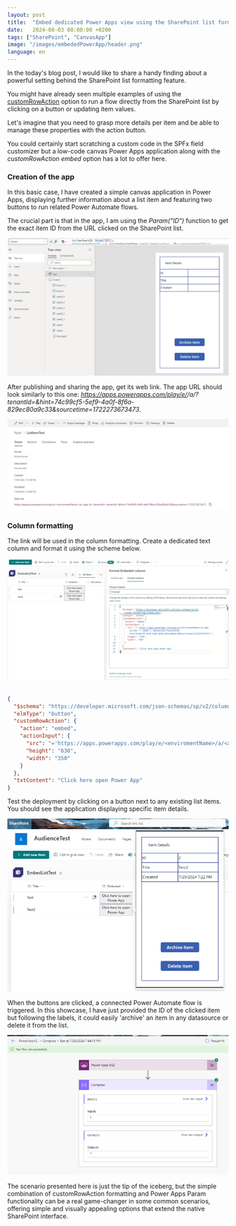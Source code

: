 ```yaml
---
layout: post
title:  "Embed dedicated Power Apps view using the SharePoint list formatting"
date:   2024-08-03 00:00:00 +0200
tags: ["SharePoint", "CanvasApp"]
image: "/images/embededPowerApp/header.png"
language: en
---
```


In the today's blog post, I would like to share a handy finding about a powerful setting behind the SharePoint list formatting feature.

You might have already seen multiple examples of using the [customRowAction](https://learn.microsoft.com/en-us/sharepoint/dev/declarative-customization/formatting-syntax-reference#customrowaction) option to run a flow directly from the SharePoint list by clicking on a button or updating item values. 

Let's imagine that you need to grasp more details per item and be able to manage these properties with the action button. 

You could certainly start scratching a custom code in the SPFx field customizer but a low-code canvas Power Apps application along with the *customRowAction embed* option has a lot to offer here.

### Creation of the app

In this basic case, I have created a simple canvas application in Power Apps, displaying further information about a list item and featuring two buttons to run related Power Automate flows.

The crucial part is that in the app, I am using the *Param("ID")* function to get the exact item ID from the URL clicked on the SharePoint list.

![Simple Power App](/images/embededPowerApp/simplePowerApp.png)

After publishing and sharing the app, get its web link. The app URL should look similarly to this one: *https://apps.powerapps.com/play/e/<enviromentName>/a/<app id>?tenantId=<tenantId>&hint=74c99cf5-5ef9-4a0f-8f6a-829ec80a9c33&sourcetime=1722273673473*.

![app URL](/images/embededPowerApp/createdAppLink.png)


### Column formatting

The link will be used in the column formatting. Create a dedicated text column and format it using the scheme below.

![columnFormatting](/images/embededPowerApp/columnformatting.png)

``` json

{
  "$schema": "https://developer.microsoft.com/json-schemas/sp/v2/column-formatting.schema.json",
  "elmType": "button",
  "customRowAction": {
    "action": "embed",
    "actionInput": {
      "src": "='https://apps.powerapps.com/play/e/<enviromentName>/a/<app id>?ID=' + [$ID] + '&tenantId=<tenantId>&hint=74c99cf5-5ef9-4a0f-8f6a-829ec80a9c33&sourcetime=1722273673473'",
      "height": "630",
      "width": "350"
    }
  },
  "txtContent": "Click here open Power App"
}

```

Test the deployment by clicking on a button next to any existing list items. You should see the application displaying specific item details.

![Power App Opened](/images/embededPowerApp/openPowerApp.png)


When the buttons are clicked, a connected Power Automate flow is triggered. In this showcase, I have just provided the ID of the clicked item but following the labels, it could easily 'archive' an item in any datasource or delete it from the list.

![PowerAutomate](/images/embededPowerApp//flowResult.png)


The scenario presented here is just the tip of the iceberg, but the simple combination of customRowAction formatting and Power Apps Param functionality can be a real game-changer in some common scenarios, offering simple and visually appealing options that extend the native SharePoint interface.